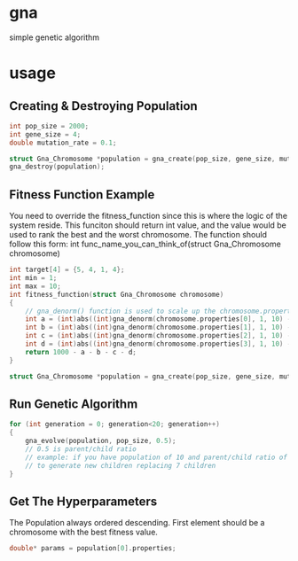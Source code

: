 # gna
simple genetic algorithm

# usage
## Creating & Destroying Population
```c
int pop_size = 2000;
int gene_size = 4;
double mutation_rate = 0.1;

struct Gna_Chromosome *population = gna_create(pop_size, gene_size, mutation_rate, fitness_function); // fitness_function should be overriden by your own function
gna_destroy(population);
```

## Fitness Function Example
You need to override the fitness_function since this is where the logic of the system reside. This funciton should return int value, and the value would be used to rank the best and the worst chromosome. 
The function should follow this form: 
int func_name_you_can_think_of(struct Gna_Chromosome chromosome)

```c
int target[4] = {5, 4, 1, 4};
int min = 1;
int max = 10;
int fitness_function(struct Gna_Chromosome chromosome)
{
	// gna_denorm() function is used to scale up the chromosome.properties[x] (0 - 1) value into (1 - 10)
	int a = (int)abs((int)gna_denorm(chromosome.properties[0], 1, 10) - target[0]);
	int b = (int)abs((int)gna_denorm(chromosome.properties[1], 1, 10) - target[1]);
	int c = (int)abs((int)gna_denorm(chromosome.properties[2], 1, 10) - target[2]);
	int d = (int)abs((int)gna_denorm(chromosome.properties[3], 1, 10) - target[3]);
	return 1000 - a - b - c - d;
}

struct Gna_Chromosome *population = gna_create(pop_size, gene_size, mutation_rate, fitness_function);
```

## Run Genetic Algorithm
```c
for (int generation = 0; generation<20; generation++)
{
	gna_evolve(population, pop_size, 0.5);
	// 0.5 is parent/child ratio
	// example: if you have population of 10 and parent/child ratio of 3/7. It means 3 parents will be crossovered
	// to generate new children replacing 7 children
}
```

## Get The Hyperparameters
The Population always ordered descending. First element should be a chromosome with the best fitness value.

```c
double* params = population[0].properties;
```
